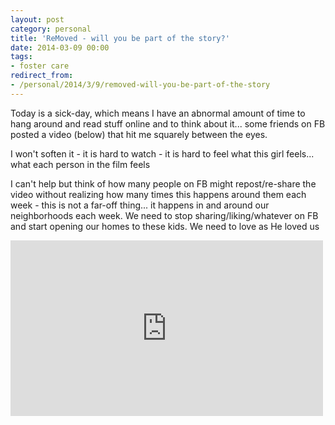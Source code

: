 ```yaml
---
layout: post
category: personal
title: 'ReMoved - will you be part of the story?'
date: 2014-03-09 00:00
tags:
- foster care
redirect_from:
- /personal/2014/3/9/removed-will-you-be-part-of-the-story
---
```


Today is a sick-day, which means I have an abnormal amount of time to hang around and read stuff online and to
think about it... some friends on FB posted a video (below) that hit me squarely between the eyes.

I won't soften it - it is hard to watch - it is hard to feel what this girl feels... what each person in the film
feels

I can't help but think of how many people on FB might repost/re-share the video without realizing how many times
this happens around them each week - this is not a far-off thing... it happens in and around our neighborhoods
each week. We need to stop sharing/liking/whatever on FB and start opening our homes to these kids. We need to
love as He loved us

<div class="embed-container">
    <iframe src="https://player.vimeo.com/video/73172036" width="500" height="281" frameborder="0" webkitallowfullscreen mozallowfullscreen allowfullscreen>
    </iframe>
</div>
